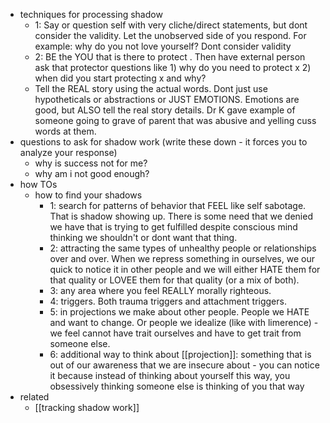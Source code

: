   * techniques for processing shadow
    * 1: Say or question self with very cliche/direct statements, but dont consider the validity. Let the unobserved side of you respond. For example: why do you not love yourself? Dont consider validity
    * 2: BE the YOU that is there to protect <your name>. Then have external person ask that protector questions like 1) why do you need to protect x 2) when did you start protecting x and why? 
    * Tell the REAL story using the actual words. Dont just use hypotheticals or abstractions or JUST EMOTIONS. Emotions are good, but ALSO tell the real story details. Dr K gave example of someone going to grave of parent that was abusive and yelling cuss words at them.
  * questions to ask for shadow work (write these down - it forces you to analyze your response)
    * why is success not for me?
    * why am i not good enough?
  * how TOs
    * how to find your shadows
      * 1: search for patterns of behavior that FEEL like self sabotage. That is shadow showing up. There is some need that we denied we have that is trying to get fulfilled despite conscious mind thinking we shouldn't or dont want that thing.
      * 2: attracting the same types of unhealthy people or relationships over and over. When we repress something in ourselves, we our quick to notice it in other people and we will either HATE them for that quality or LOVEE them for that quality (or a mix of both).
      * 3: any area where you feel REALLY morally righteous. 
      * 4: triggers. Both trauma triggers and attachment triggers. 
      * 5: in projections we make about other people. People we HATE and want to change. Or people we idealize (like with limerence) - we feel cannot have trait ourselves and have to get trait from someone else.
      * 6: additional way to think about [[projection]]: something that is out of our awareness that we are insecure about - you can notice it because instead of thinking about yourself this way, you obsessively thinking someone else is thinking of you that way
  * related
    * [[tracking shadow work]]
